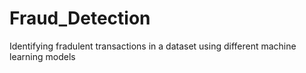 # Fraud_Detection
Identifying fradulent transactions in a dataset using different machine learning models 
